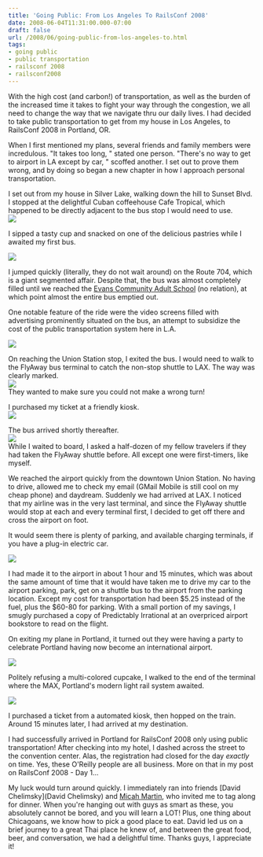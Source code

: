```yaml
---
title: 'Going Public: From Los Angeles To RailsConf 2008'
date: 2008-06-04T11:31:00.000-07:00
draft: false
url: /2008/06/going-public-from-los-angeles-to.html
tags: 
- going public
- public transportation
- railsconf 2008
- railsconf2008
---
```


With the high cost (and carbon!) of transportation, as well as the burden of the increased time it takes to fight your way through the congestion, we all need to change the way that we navigate thru our daily lives. I had decided to take public transportation to get from my house in Los Angeles, to RailsConf 2008 in Portland, OR.  
  
When I first mentioned my plans, several friends and family members were incredulous. "It takes too long, " stated one person. "There's no way to get to airport in LA except by car, " scoffed another. I set out to prove them wrong, and by doing so began a new chapter in how I approach personal transportation.  
  
I set out from my house in Silver Lake, walking down the hill to Sunset Blvd. I stopped at the delightful Cuban coffeehouse Cafe Tropical, which happened to be directly adjacent to the bus stop I would need to use.  
[![](http://3.bp.blogspot.com/_SgxaAaUGqzY/SEbyIRwJ-II/AAAAAAAABLg/LG6wdemRU3Y/s200/05-29-08_0940.jpg)](http://3.bp.blogspot.com/_SgxaAaUGqzY/SEbyIRwJ-II/AAAAAAAABLg/LG6wdemRU3Y/s1600-h/05-29-08_0940.jpg)  
  
I sipped a tasty cup and snacked on one of the delicious pastries while I awaited my first bus.  
  
[![](http://2.bp.blogspot.com/_SgxaAaUGqzY/SEbygBwJ-JI/AAAAAAAABLo/iC1jS0QewtU/s200/05-29-08_0952.jpg)](http://2.bp.blogspot.com/_SgxaAaUGqzY/SEbygBwJ-JI/AAAAAAAABLo/iC1jS0QewtU/s1600-h/05-29-08_0952.jpg)  
  
I jumped quickly (literally, they do not wait around) on the Route 704, which is a giant segmented affair. Despite that, the bus was almost completely filled until we reached the [Evans Community Adult School](http://www.lausd.k12.ca.us/Evans_CAS/) (no relation), at which point almost the entire bus emptied out.  
  
One notable feature of the ride were the video screens filled with advertising prominently situated on the bus, an attempt to subsidize the cost of the public transportation system here in L.A.  
  
[![](http://3.bp.blogspot.com/_SgxaAaUGqzY/SEbzMRwJ-KI/AAAAAAAABLw/mrbNoEgXzJ8/s200/05-29-08_1003.jpg)](http://3.bp.blogspot.com/_SgxaAaUGqzY/SEbzMRwJ-KI/AAAAAAAABLw/mrbNoEgXzJ8/s1600-h/05-29-08_1003.jpg)  
  
  
On reaching the Union Station stop, I exited the bus. I would need to walk to the FlyAway bus terminal to catch the non-stop shuttle to LAX. The way was clearly marked.  
[![](http://2.bp.blogspot.com/_SgxaAaUGqzY/SEbz6BwJ-LI/AAAAAAAABL4/txgoiZ2LKYA/s200/05-29-08_1007.jpg)](http://2.bp.blogspot.com/_SgxaAaUGqzY/SEbz6BwJ-LI/AAAAAAAABL4/txgoiZ2LKYA/s1600-h/05-29-08_1007.jpg)  
They wanted to make sure you could not make a wrong turn!  
  
I purchased my ticket at a friendly kiosk.  
[![](http://1.bp.blogspot.com/_SgxaAaUGqzY/SEb0NxwJ-MI/AAAAAAAABMA/HqJCyyJTwmI/s200/05-29-08_1011.jpg)](http://1.bp.blogspot.com/_SgxaAaUGqzY/SEb0NxwJ-MI/AAAAAAAABMA/HqJCyyJTwmI/s1600-h/05-29-08_1011.jpg)  
  
The bus arrived shortly thereafter.  
[![](http://3.bp.blogspot.com/_SgxaAaUGqzY/SEb0vRwJ-NI/AAAAAAAABMI/aeukAepaKJk/s200/05-29-08_1016.jpg)](http://3.bp.blogspot.com/_SgxaAaUGqzY/SEb0vRwJ-NI/AAAAAAAABMI/aeukAepaKJk/s1600-h/05-29-08_1016.jpg)  
While I waited to board, I asked a half-dozen of my fellow travelers if they had taken the FlyAway shuttle before. All except one were first-timers, like myself.  
  
We reached the airport quickly from the downtown Union Station. No having to drive, allowed me to check my email (GMail Mobile is still cool on my cheap phone) and daydream. Suddenly we had arrived at LAX. I noticed that my airline was in the very last terminal, and since the FlyAway shuttle would stop at each and every terminal first, I decided to get off there and cross the airport on foot.  
  
It would seem there is plenty of parking, and available charging terminals, if you have a plug-in electric car.  
  
[![](http://4.bp.blogspot.com/_SgxaAaUGqzY/SEb1NhwJ-OI/AAAAAAAABMQ/g9NgI7JFEDE/s200/05-29-08_1100.jpg)](http://4.bp.blogspot.com/_SgxaAaUGqzY/SEb1NhwJ-OI/AAAAAAAABMQ/g9NgI7JFEDE/s1600-h/05-29-08_1100.jpg)  
  
I had made it to the airport in about 1 hour and 15 minutes, which was about the same amount of time that it would have taken me to drive my car to the airport parking, park, get on a shuttle bus to the airport from the parking location. Except my cost for transportation had been $5.25 instead of the fuel, plus the $60-80 for parking. With a small portion of my savings, I smugly purchased a copy of Predictably Irrational at an overpriced airport bookstore to read on the flight.  
  
On exiting my plane in Portland, it turned out they were having a party to celebrate Portland having now become an international airport.  
  
[![](http://4.bp.blogspot.com/_SgxaAaUGqzY/SEb1nhwJ-PI/AAAAAAAABMY/qnM_hr8bPHI/s200/05-29-08_1524.jpg)](http://4.bp.blogspot.com/_SgxaAaUGqzY/SEb1nhwJ-PI/AAAAAAAABMY/qnM_hr8bPHI/s1600-h/05-29-08_1524.jpg)  
  
Politely refusing a multi-colored cupcake, I walked to the end of the terminal where the MAX, Portland's modern light rail system awaited.  
  
[![](http://4.bp.blogspot.com/_SgxaAaUGqzY/SEb8nhwJ-QI/AAAAAAAABMg/Oa_ppeb4joM/s200/06-01-08_1809.jpg)](http://4.bp.blogspot.com/_SgxaAaUGqzY/SEb8nhwJ-QI/AAAAAAAABMg/Oa_ppeb4joM/s1600-h/06-01-08_1809.jpg)  
  
I purchased a ticket from a automated kiosk, then hopped on the train. Around 15 minutes later, I had arrived at my destination.  
  
I had successfully arrived in Portland for RailsConf 2008 only using public transportation! After checking into my hotel, I dashed across the street to the convention center. Alas, the registration had closed for the day _exactly_ on time. Yes, these O'Reilly people are all business. More on that in my post on RailsConf 2008 - Day 1...  
  
My luck would turn around quickly. I immediately ran into friends [David Chelimsky](David Chelimsky) and [Micah Martin](http://blog.8thlight.com/articles/tag/micah), who invited me to tag along for dinner. When you're hanging out with guys as smart as these, you absolutely cannot be bored, and you will learn a LOT! Plus, one thing about Chicagoans, we know how to pick a good place to eat. David led us on a brief journey to a great Thai place he knew of, and between the great food, beer, and conversation, we had a delightful time. Thanks guys, I appreciate it!